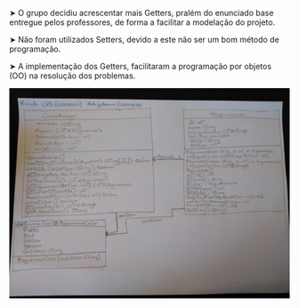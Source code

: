 ➤ O grupo decidiu acrescentar mais Getters, pralém do enunciado base entregue pelos professores, de forma a facilitar a modelação do projeto.

➤ Não foram utilizados Setters, devido a este não ser um bom método de programação.

➤ A implementação dos Getters, facilitaram a programação por objetos (OO) na resolução dos problemas. 

![](https://github.com/ricardocleto22006526/LP2-22006526-22004525/blob/master/UML%20-%20Projeto%20(LP2-Parte1).jpg)
